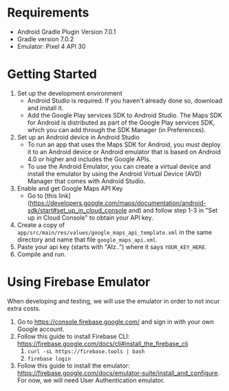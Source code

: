 # Requirements

- Android Gradle Plugin Version 7.0.1
- Gradle version 7.0.2
- Emulator: Pixel 4 API 30

# Getting Started

1. Set up the development environment
    - Android Studio is required. If you haven't already done so, download and install it.
    - Add the Google Play services SDK to Android Studio. The Maps SDK for Android is distributed as part of the Google Play services SDK, which you can add through the SDK Manager (in Preferences).
2. Set up an Android device in Android Studio
    - To run an app that uses the Maps SDK for Android, you must deploy it to an Android device or Android emulator that is based on Android 4.0 or higher and includes the Google APIs.
    - To use the Android Emulator, you can create a virtual device and install the emulator by using the Android Virtual Device (AVD) Manager that comes with Android Studio.
3. Enable and get Google Maps API Key
    - Go to [this link](https://developers.google.com/maps/documentation/android-sdk/start#set_up_in_cloud_console and) and follow step 1-3 in "Set up in Cloud Console" to obtain your API key.
4. Create a copy of `app/src/main/res/values/google_maps_api_template.xml` in the same directory and name that file `google_maps_api.xml`.
5. Paste your api key (starts with "AIz..") where it says `YOUR_KEY_HERE`.
6. Compile and run.

# Using Firebase Emulator

When developing and testing, we will use the emulator in order to not incur extra costs.

1. Go to https://console.firebase.google.com/ and sign in with your own Google account. 
2. Follow this guide to install Firebase CLI: https://firebase.google.com/docs/cli#install_the_firebase_cli
    1. `curl -sL https://firebase.tools | bash`
    2. `firebase login`
3. Follow this guide to install the emulator: https://firebase.google.com/docs/emulator-suite/install_and_configure. For now, we will need User Authentication emulator.